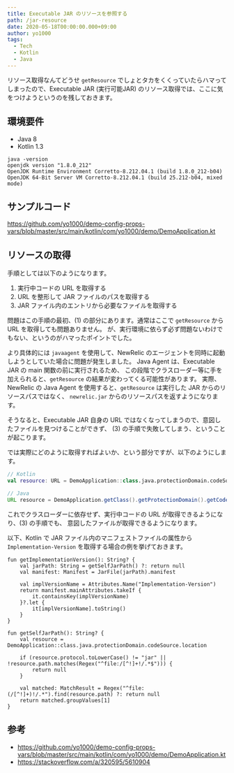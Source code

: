 ```yaml
---
title: Executable JAR のリソースを参照する
path: /jar-resource
date: 2020-05-18T00:00:00.000+09:00
author: yo1000
tags:
  - Tech
  - Kotlin
  - Java
---
```


リソース取得なんてどうせ `getResource` でしょとタカをくくっていたらハマってしまったので、Executable JAR (実行可能JAR) のリソース取得では、ここに気をつけようというのを残しておきます。

## 環境要件
- Java 8
- Kotlin 1.3

```
java -version
openjdk version "1.8.0_212"
OpenJDK Runtime Environment Corretto-8.212.04.1 (build 1.8.0_212-b04)
OpenJDK 64-Bit Server VM Corretto-8.212.04.1 (build 25.212-b04, mixed mode)
```


## サンプルコード
https://github.com/yo1000/demo-config-props-vars/blob/master/src/main/kotlin/com/yo1000/demo/DemoApplication.kt


## リソースの取得
手順としては以下のようになります。

1. 実行中コードの URL を取得する
2. URL を整形して JAR ファイルのパスを取得する
3. JAR ファイル内のエントリから必要なファイルを取得する

問題はこの手順の最初、(1) の部分にあります。通常はここで `getResource` から URL を取得しても問題ありません。
が、実行環境に依らず必ず問題ないわけでもない、というのがハマったポイントでした。

より具体的には `javaagent` を使用して、NewRelic のエージェントを同時に起動しようとしていた場合に問題が発生しました。
Java Agent は、Executable JAR の main 関数の前に実行されるため、
この段階でクラスローダー等に手を加えられると、`getResource` の結果が変わってくる可能性があります。
実際、NewRelic の Java Agent を使用すると、`getResource` は実行した JAR からのリソースパスではなく、
`newrelic.jar` からのリソースパスを返すようになります。

そうなると、Executable JAR 自身の URL ではなくなってしまうので、意図したファイルを見つけることができず、
(3) の手順で失敗してしまう、ということが起こります。

では実際にどのように取得すればよいか、という部分ですが、以下のようにします。

```kotlin
// Kotlin
val resource: URL = DemoApplication::class.java.protectionDomain.codeSource.location
```

```java
// Java
URL resource = DemoApplication.getClass().getProtectionDomain().getCodeSource().getLocation();
```

これでクラスローダーに依存せず、実行中コードの URL が取得できるようになり、(3) の手順でも、
意図したファイルが取得できるようになります。

以下、Kotlin で JAR ファイル内のマニフェストファイルの属性から `Implementation-Version` を取得する場合の例を挙げておきます。

```kotlin{numberLines:true}
fun getImplementationVersion(): String? {
	val jarPath: String = getSelfJarPath() ?: return null
	val manifest: Manifest = JarFile(jarPath).manifest

	val implVersionName = Attributes.Name("Implementation-Version")
	return manifest.mainAttributes.takeIf {
		it.containsKey(implVersionName)
	}?.let {
		it[implVersionName].toString()
	}
}

fun getSelfJarPath(): String? {
	val resource = DemoApplication::class.java.protectionDomain.codeSource.location

	if (resource.protocol.toLowerCase() != "jar" || !resource.path.matches(Regex("^file:/[^!]+!/.*$"))) {
		return null
	}

	val matched: MatchResult = Regex("^file:(/[^!]+)!/.*").find(resource.path) ?: return null
	return matched.groupValues[1]
}
```


## 参考
- https://github.com/yo1000/demo-config-props-vars/blob/master/src/main/kotlin/com/yo1000/demo/DemoApplication.kt
- https://stackoverflow.com/a/320595/5610904
